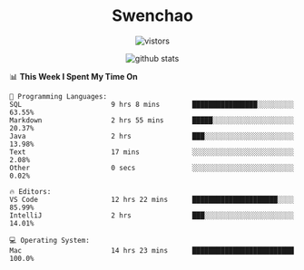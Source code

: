 <h1 align="center">Swenchao</h3>

<p align="center">
  <img src="https://visitor-badge.glitch.me/badge?page_id=Swenchao" alt="vistors" />
</p>

<p align="center">
  <img src="https://github-readme-stats.vercel.app/api?username=Swenchao&count_private=true&show_icons=true&theme=vue-dark&hide_title=true" alt="github stats" />
</p>

<!--START_SECTION:waka-->
📊 **This Week I Spent My Time On** 

```text
💬 Programming Languages: 
SQL                      9 hrs 8 mins        ████████████████░░░░░░░░░   63.55% 
Markdown                 2 hrs 55 mins       █████░░░░░░░░░░░░░░░░░░░░   20.37% 
Java                     2 hrs               ███░░░░░░░░░░░░░░░░░░░░░░   13.98% 
Text                     17 mins             ░░░░░░░░░░░░░░░░░░░░░░░░░   2.08% 
Other                    0 secs              ░░░░░░░░░░░░░░░░░░░░░░░░░   0.02%

🔥 Editors: 
VS Code                  12 hrs 22 mins      █████████████████████░░░░   85.99% 
IntelliJ                 2 hrs               ███░░░░░░░░░░░░░░░░░░░░░░   14.01%

💻 Operating System: 
Mac                      14 hrs 23 mins      █████████████████████████   100.0%

```


<!--END_SECTION:waka-->
